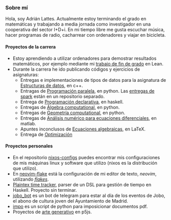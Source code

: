### Sobre mí

Hola, soy Adrián Lattes. Actualmente estoy terminando el grado en matemáticas y trabajando a media jornada como investigador en una cooperativa del sector I+D+i. En mi tiempo libre me gusta escuchar música, hacer programas de radio, cacharrear con ordenadores y viajar en bicicleta.

#### Proyectos de la carrera

- Estoy aprendiendo a utilizar ordenadores para demostrar resultados matemáticos, por ejemplo mediante mi [trabajo de fin de grado](https://github.com/haztecaso/euclidean-geometry-lean) en Lean.
- Durante la carrera he ido publicando códigos y ejercicios de asignaturas:
  - Entregas e implementaciones de tipos de datos para la asignatura de [Estructuras de datos](https://github.com/haztecaso/edat21), en c++.
  - Entragas de [Programación paralela](https://github.com/haztecaso/paralela21), en python. Las [entregas de spark](https://github.com/haztecaso/practicas-spark) están en un repositorio separado.
  - Entrega de [Programación declarativa](https://github.com/haztecaso/prde20-entrega), en haskell.
  - Entregas de [Álgebra computational](https://github.com/haztecaso/acomp22), en python.
  - Entregas de [Geometría computational](https://github.com/haztecaso/gcomp22), en python.
  - Entregas de [Análisis numérico para ecuaciones diferenciales](https://github.com/haztecaso/annu20), en matlab.
  - Apuntes inconclusos de [Ecuaciones algebraicas](https://github.com/haztecaso/eal21), en LaTeX.
  - Entrega de [Optimización](https://github.com/haztecaso/opti-entrega)
  
#### Proyectos personales

- En el repositorio [nixos-configs](https://github.com/haztecaso/nixos-configs) puedes encontrar mis configuraciones de mis máquinas linux y software que utilizo (nixos es la distribución que utilizo).
- En [neovim-flake](https://github.com/haztecaso/neovim-flake) está la configuración de mi editor de texto, *neovim*, utilizando [*flakes*](https://nixos.wiki/wiki/Flakes).
- [Plaintex time tracker](https://github.com/haztecaso/ptt), parser de un DSL para gestión de tiempo en Haskell. Proyecto sin terminar.
- [jobo_bot](https://github.com/haztecaso/jobo_bot) es un bot de telegram para estar al día de los eventos de Jobo, el abono de cultura joven del Ayuntamiento de Madrid.
- [impo](https://github.com/haztecaso/impo) es un script de python para imposicionar documentos pdf.
- Proyectos de [arte generativo](https://github.com/haztecaso/p5js) en p5js.
